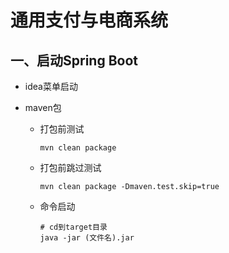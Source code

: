 # 通用支付与电商系统

## 一、启动Spring Boot

- idea菜单启动

- maven包

  - 打包前测试

    ```
    mvn clean package
    ```

  - 打包前跳过测试

    ```
    mvn clean package -Dmaven.test.skip=true
    ```

  - 命令启动

    ```
    # cd到target目录
    java -jar (文件名).jar
    ```

    